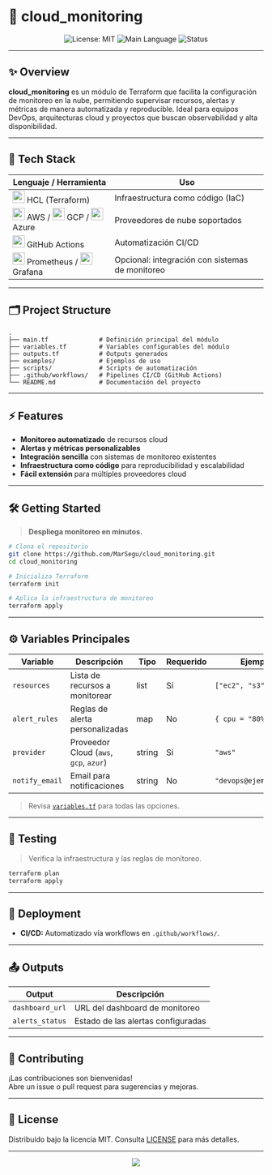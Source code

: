 # 📡 cloud_monitoring

<p align="center">
  <img src="https://img.shields.io/badge/License-MIT-yellow.svg" alt="License: MIT" />
  <img src="https://img.shields.io/badge/HCL-100%25-blue" alt="Main Language" />
  <img src="https://img.shields.io/badge/status-active-brightgreen" alt="Status" />
</p>

---

## ✨ Overview

**cloud_monitoring** es un módulo de Terraform que facilita la configuración de monitoreo en la nube, permitiendo supervisar recursos, alertas y métricas de manera automatizada y reproducible. Ideal para equipos DevOps, arquitecturas cloud y proyectos que buscan observabilidad y alta disponibilidad.

---

## 🎨 Tech Stack

<div align="center">

| Lenguaje / Herramienta                                       | Uso                                         |
|--------------------------------------------------------------|---------------------------------------------|
| <img src="https://cdn.jsdelivr.net/gh/devicons/devicon/icons/terraform/terraform-original.svg" width="24"/> HCL (Terraform) | Infraestructura como código (IaC)           |
| <img src="https://cdn.jsdelivr.net/gh/devicons/devicon/icons/aws/aws-original.svg" width="24"/> AWS / <img src="https://cdn.jsdelivr.net/gh/devicons/devicon/icons/googlecloud/googlecloud-original.svg" width="24"/> GCP / <img src="https://cdn.jsdelivr.net/gh/devicons/devicon/icons/azure/azure-original.svg" width="24"/> Azure | Proveedores de nube soportados              |
| <img src="https://cdn.jsdelivr.net/gh/devicons/devicon/icons/github/github-original.svg" width="24"/> GitHub Actions        | Automatización CI/CD                        |
| <img src="https://cdn.jsdelivr.net/gh/devicons/devicon/icons/prometheus/prometheus-original.svg" width="24"/> Prometheus / <img src="https://cdn.jsdelivr.net/gh/devicons/devicon/icons/grafana/grafana-original.svg" width="24"/> Grafana | Opcional: integración con sistemas de monitoreo |

</div>

---

## 🗂️ Project Structure

```text
.
├── main.tf              # Definición principal del módulo
├── variables.tf         # Variables configurables del módulo
├── outputs.tf           # Outputs generados
├── examples/            # Ejemplos de uso
├── scripts/             # Scripts de automatización
├── .github/workflows/   # Pipelines CI/CD (GitHub Actions)
└── README.md            # Documentación del proyecto
```

---

## ⚡ Features

- **Monitoreo automatizado** de recursos cloud
- **Alertas y métricas personalizables**
- **Integración sencilla** con sistemas de monitoreo existentes
- **Infraestructura como código** para reproducibilidad y escalabilidad
- **Fácil extensión** para múltiples proveedores cloud

---

## 🛠️ Getting Started

> **Despliega monitoreo en minutos.**

```bash
# Clona el repositorio
git clone https://github.com/MarSegu/cloud_monitoring.git
cd cloud_monitoring

# Inicializa Terraform
terraform init

# Aplica la infraestructura de monitoreo
terraform apply
```

---

## ⚙️ Variables Principales

| Variable         | Descripción                            | Tipo   | Requerido | Ejemplo              |
|------------------|----------------------------------------|--------|-----------|----------------------|
| `resources`      | Lista de recursos a monitorear         | list   | Sí        | `["ec2", "s3"]`      |
| `alert_rules`    | Reglas de alerta personalizadas        | map    | No        | `{ cpu = "80%" }`    |
| `provider`       | Proveedor Cloud (`aws`, `gcp`, `azur`) | string | Sí        | `"aws"`              |
| `notify_email`   | Email para notificaciones              | string | No        | `"devops@ejemplo.com"` |

> Revisa [`variables.tf`](./variables.tf) para todas las opciones.

---

## 🧪 Testing

> Verifica la infraestructura y las reglas de monitoreo.

```bash
terraform plan
terraform apply
```

---

## 🚀 Deployment

- **CI/CD:** Automatizado vía workflows en `.github/workflows/`.

---

## 📤 Outputs

| Output      | Descripción                    |
|-------------|-------------------------------|
| `dashboard_url`  | URL del dashboard de monitoreo      |
| `alerts_status`  | Estado de las alertas configuradas  |

---

## 🤝 Contributing

¡Las contribuciones son bienvenidas!  
Abre un issue o pull request para sugerencias y mejoras.

---

## 📃 License

Distribuido bajo la licencia MIT. Consulta [LICENSE](LICENSE) para más detalles.

---

<p align="center">
  <img src="https://capsule-render.vercel.app/api?type=waving&color=gradient&height=110&section=footer"/>
</p>
